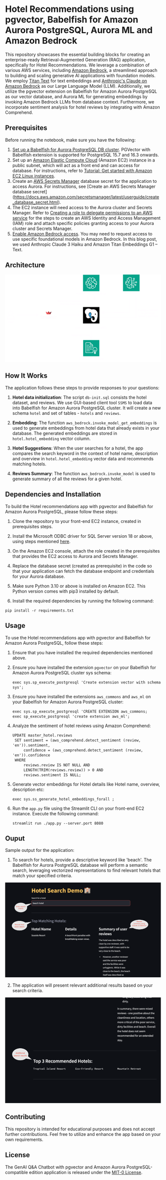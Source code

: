 # Hotel Recommendations using pgvector, Babelfish for Amazon Aurora PostgreSQL, Aurora ML and Amazon Bedrock

This repository showcases the essential building blocks for creating an enterprise-ready Retrieval-Augmented Generation (RAG) application, specifically for Hotel Recommendations. We leverage a combination of various AWS services, including [Amazon Bedrock](https://aws.amazon.com/bedrock/), a streamlined approach to building and scaling generative AI applications with foundation models. We employ [Titan Text](https://aws.amazon.com/bedrock/titan/) for text embeddings and [Anthropic's Claude on Amazon Bedrock](https://aws.amazon.com/bedrock/claude/) as our Large Language Model (LLM). Additionally, we utilize the pgvector extension on Babelfish for Amazon Aurora PostgreSQL as our vector database, and Aurora ML for generating embeddings by invoking Amazon Bedrock LLMs from database context. Furthermore, we incorporate sentiment analysis for hotel reviews by integrating with Amazon Comprehend. 

## Prerequisites
Before running the notebook, make sure you have the following: 
1. [Set up a Babelfish for Aurora PostgreSQL DB cluster](https://docs.aws.amazon.com/AmazonRDS/latest/AuroraUserGuide/babelfish-create.html). PGVector with Babelfish extension is supported for PostgreSQL 15.7 and 16.3 onwards.
2. Set up an [Amazon Elastic Compute Cloud](http://aws.amazon.com/ec2) (Amazon EC2) instance in a public subnet, which will act as a front end and can access for database. For instructions, refer to [Tutorial: Get started with Amazon EC2 Linux instances](https://docs.aws.amazon.com/AWSEC2/latest/UserGuide/EC2_GetStarted.html).
3. Create an [AWS Secrets Manager](https://aws.amazon.com/secrets-manager/) database secret for the application to access Aurora. For instructions, see [Create an AWS Secrets Manager database secret] (https://docs.aws.amazon.com/secretsmanager/latest/userguide/create_database_secret.html).
4. The EC2 instance will need access to the Aurora cluster and Secrets Manager. Refer to [Creating a role to delegate permissions to an AWS service](https://docs.aws.amazon.com/IAM/latest/UserGuide/id_roles_create_for-service.html) for the steps to create an AWS Identity and Access Management (IAM) role and attach specific policies granting access to your Aurora cluster and Secrets Manager.
5. [Enable Amazon Bedrock access](https://docs.aws.amazon.com/bedrock/latest/userguide/model-access.html). You may need to request access to use specific foundational models in Amazon Bedrock. In this blog post, we used Anthropic Claude 3 Haiku and Amazon Titan Embeddings G1 – Text.

## Architecture

![Architecture](static/ARCH.png)

## How It Works

The application follows these steps to provide responses to your questions:

1. **Hotel data initialization**: The script `db-init.sql` consists the hotel dataset, and reviews. We use GUI-based client tool `SSMS` to load data into Babelfish for Amazon Aurora PostgreSQL cluster. It will create a new schema `hotel` and set of tables - `hotels` and `reviews`.

2. **Embedding**: The function `aws_bedrock.invoke_model_get_embeddings` is used to generate embeddings from hotel data that already exists in your database. The generated embeddings are stored in `hotel.hotel_embedding` vector column.

3. **Hotel Suggestions**: When the user searches for a hotel, the app compares the search keyword in the context of hotel name, description and overview in `hotel.hotel_embedding` vector data and recommends matching hotels.

4. **Reviews Summary**: The function `aws_bedrock.invoke_model` is used to generate summary of all the reviews for a given hotel.

## Dependencies and Installation

To build the Hotel recommendations app with pgvector and Babelfish for Amazon Aurora PostgreSQL, please follow these steps:

1. Clone the repository to your front-end EC2 instance, created in prerequisites steps.
   
2. Install the Microsoft ODBC driver for SQL Server version 18 or above, using steps mentioned [here](https://learn.microsoft.com/en-us/sql/connect/odbc/linux-mac/installing-the-microsoft-odbc-driver-for-sql-server).
   
3. On the Amazon EC2 console, attach the role created in the prerequisites that provides the EC2 access to Aurora and Secrets Manager.
   
4. Replace the database secret (created as prerequisite) in the code so that your application can fetch the database endpoint and credentials for your Aurora database.
   
5. Make sure Python 3.10 or above is installed on Amazon EC2. This Python version comes with pip3 installed by default.

6. Install the required dependencies by running the following command:
```
pip install -r requirements.txt
```

## Usage

To use the Hotel recommendations app with pgvector and Babelfish for Amazon Aurora PostgreSQL, follow these steps:

1. Ensure that you have installed the required dependencies mentioned above.

2. Ensure you have installed the extension `pgvector` on your Babelfish for Amazon Aurora PostgreSQL cluster sys schema:
   ```
   exec sys.sp_execute_postgresql 'Create extension vector with schema sys';
   ```

4. Ensure you have installed the extensions `aws_commons` and `aws_ml` on your Babelfish for Amazon Aurora PostgreSQL cluster:
   ```
   exec sys.sp_execute_postgresql 'CREATE EXTENSION aws_commons;
   exec sp_execute_postgresql 'create extension aws_ml';
   ```

5. Analyze the sentiment of hotel reviews using Amazon Comprehend:
   ```
   UPDATE master_hotel.reviews
    SET sentiment = (aws_comprehend.detect_sentiment (review, 'en')).sentiment,
        confidence = (aws_comprehend.detect_sentiment (review, 'en')).confidence
    WHERE
        reviews.review IS NOT NULL AND
        LENGTH(TRIM(reviews.review)) > 0 AND
        reviews.sentiment IS NULL;
   
   ```

6. Generate vector embeddings for Hotel details like Hotel name, overview, description etc:
   ```
   exec sys.ss_generate_hotel_embeddings_forall ;
   
   ```
  
6. Run the `app.py` file using the Streamlit CLI on your front-end EC2 instance. Execute the following command:
   ```
   streamlit run ./app.py --server.port 8080
   ```
## Ouput

Sample output for the application:

1. To search for hotels, provide a descriptive keyword like 'beach'. The Babelfish for Aurora PostgreSQL database will perform a semantic search, leveraging vectorized representations to find relevant hotels that match your specified criteria.

![Streamlit Application](static/ScreenshotSummary.png)

2. The application will present relevant additional results based on your search criteria.

![Streamlit Application](static/ScreenshotMoreResults.png)

## Contributing

This repository is intended for educational purposes and does not accept further contributions. Feel free to utilize and enhance the app based on your own requirements.

## License

The GenAI Q&A Chatbot with pgvector and Amazon Aurora PostgreSQL-compatible edition application is released under the [MIT-0 License](https://spdx.org/licenses/MIT-0.html).
